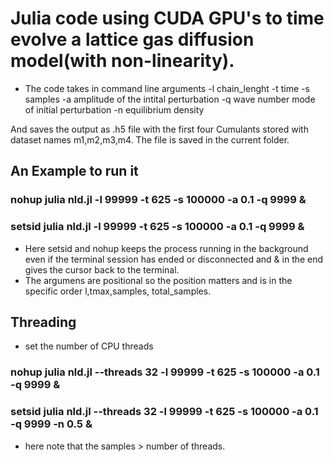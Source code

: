# Julia code using CUDA GPU's to time evolve a lattice gas diffusion model(with non-linearity).

- The code takes in command line arguments
  -l chain_lenght
  -t time
  -s samples
  -a amplitude of the intital perturbation
  -q wave number mode of initial perturbation
  -n equilibrium density
  
And saves the output as .h5 file with the first four Cumulants stored with dataset names m1,m2,m3,m4. The file is saved in the current folder.


## An Example to run it 
### nohup julia nld.jl -l 99999 -t 625 -s 100000 -a 0.1 -q 9999 &
### setsid julia nld.jl -l 99999 -t 625 -s 100000 -a 0.1 -q 9999 &
- Here setsid and nohup keeps the process running in the background even if the terminal session has ended or disconnected and & in the end gives the cursor back to the terminal.
- The argumens are positional so the position matters and is in the specific order l,tmax,samples, total_samples.

## Threading
- set the number of CPU threads
### nohup julia nld.jl --threads 32 -l 99999 -t 625 -s 100000 -a 0.1 -q 9999 &
### setsid julia nld.jl --threads 32 -l 99999 -t 625 -s 100000 -a 0.1 -q 9999 -n 0.5 &
- here note that the samples > number of threads.
